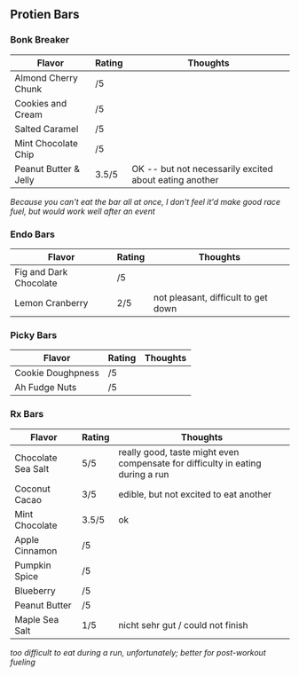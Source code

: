 ## Protien Bars

### Bonk Breaker

| Flavor | Rating | Thoughts |
|--------|--------|----------|
| Almond Cherry Chunk | /5 | | 
| Cookies and Cream | /5 | |
| Salted Caramel | /5 | |
| Mint Chocolate Chip | /5 | | 
| Peanut Butter & Jelly | 3.5/5 | OK -- but not necessarily excited about eating another |

*Because you can't eat the bar all at once, I don't feel it'd make good race fuel, but would work well after an event*

### Endo Bars

| Flavor | Rating | Thoughts |
|--------|--------|----------|
| Fig and Dark Chocolate | /5 | | 
| Lemon Cranberry | 2/5 | not pleasant, difficult to get down |

### Picky Bars

| Flavor | Rating | Thoughts |
|--------|--------|----------|
| Cookie Doughpness | /5 | |
| Ah Fudge Nuts | /5 | |

### Rx Bars

| Flavor | Rating | Thoughts |
|--------|--------|----------|
| Chocolate Sea Salt | 5/5 | really good, taste might even compensate for difficulty in eating during a run |
| Coconut Cacao | 3/5 | edible, but not excited to eat another |
| Mint Chocolate | 3.5/5 | ok |
| Apple Cinnamon | /5 | |
| Pumpkin Spice | /5 | |
| Blueberry | /5 | |
| Peanut Butter | /5 | |
| Maple Sea Salt | 1/5 | nicht sehr gut / could not finish |

*too difficult to eat during a run, unfortunately; better for post-workout fueling*
